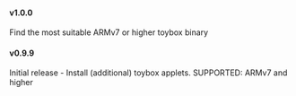 #### v1.0.0

Find the most suitable ARMv7 or higher toybox binary

#### v0.9.9

Initial release - Install (additional) toybox applets. SUPPORTED: ARMv7 and higher 
